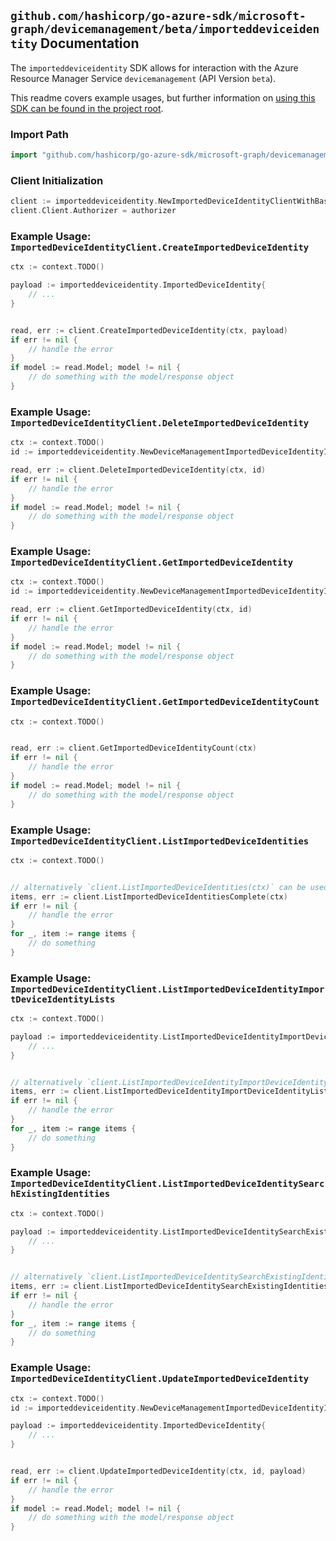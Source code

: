 
## `github.com/hashicorp/go-azure-sdk/microsoft-graph/devicemanagement/beta/importeddeviceidentity` Documentation

The `importeddeviceidentity` SDK allows for interaction with the Azure Resource Manager Service `devicemanagement` (API Version `beta`).

This readme covers example usages, but further information on [using this SDK can be found in the project root](https://github.com/hashicorp/go-azure-sdk/tree/main/docs).

### Import Path

```go
import "github.com/hashicorp/go-azure-sdk/microsoft-graph/devicemanagement/beta/importeddeviceidentity"
```


### Client Initialization

```go
client := importeddeviceidentity.NewImportedDeviceIdentityClientWithBaseURI("https://management.azure.com")
client.Client.Authorizer = authorizer
```


### Example Usage: `ImportedDeviceIdentityClient.CreateImportedDeviceIdentity`

```go
ctx := context.TODO()

payload := importeddeviceidentity.ImportedDeviceIdentity{
	// ...
}


read, err := client.CreateImportedDeviceIdentity(ctx, payload)
if err != nil {
	// handle the error
}
if model := read.Model; model != nil {
	// do something with the model/response object
}
```


### Example Usage: `ImportedDeviceIdentityClient.DeleteImportedDeviceIdentity`

```go
ctx := context.TODO()
id := importeddeviceidentity.NewDeviceManagementImportedDeviceIdentityID("importedDeviceIdentityIdValue")

read, err := client.DeleteImportedDeviceIdentity(ctx, id)
if err != nil {
	// handle the error
}
if model := read.Model; model != nil {
	// do something with the model/response object
}
```


### Example Usage: `ImportedDeviceIdentityClient.GetImportedDeviceIdentity`

```go
ctx := context.TODO()
id := importeddeviceidentity.NewDeviceManagementImportedDeviceIdentityID("importedDeviceIdentityIdValue")

read, err := client.GetImportedDeviceIdentity(ctx, id)
if err != nil {
	// handle the error
}
if model := read.Model; model != nil {
	// do something with the model/response object
}
```


### Example Usage: `ImportedDeviceIdentityClient.GetImportedDeviceIdentityCount`

```go
ctx := context.TODO()


read, err := client.GetImportedDeviceIdentityCount(ctx)
if err != nil {
	// handle the error
}
if model := read.Model; model != nil {
	// do something with the model/response object
}
```


### Example Usage: `ImportedDeviceIdentityClient.ListImportedDeviceIdentities`

```go
ctx := context.TODO()


// alternatively `client.ListImportedDeviceIdentities(ctx)` can be used to do batched pagination
items, err := client.ListImportedDeviceIdentitiesComplete(ctx)
if err != nil {
	// handle the error
}
for _, item := range items {
	// do something
}
```


### Example Usage: `ImportedDeviceIdentityClient.ListImportedDeviceIdentityImportDeviceIdentityLists`

```go
ctx := context.TODO()

payload := importeddeviceidentity.ListImportedDeviceIdentityImportDeviceIdentityListsRequest{
	// ...
}


// alternatively `client.ListImportedDeviceIdentityImportDeviceIdentityLists(ctx, payload)` can be used to do batched pagination
items, err := client.ListImportedDeviceIdentityImportDeviceIdentityListsComplete(ctx, payload)
if err != nil {
	// handle the error
}
for _, item := range items {
	// do something
}
```


### Example Usage: `ImportedDeviceIdentityClient.ListImportedDeviceIdentitySearchExistingIdentities`

```go
ctx := context.TODO()

payload := importeddeviceidentity.ListImportedDeviceIdentitySearchExistingIdentitiesRequest{
	// ...
}


// alternatively `client.ListImportedDeviceIdentitySearchExistingIdentities(ctx, payload)` can be used to do batched pagination
items, err := client.ListImportedDeviceIdentitySearchExistingIdentitiesComplete(ctx, payload)
if err != nil {
	// handle the error
}
for _, item := range items {
	// do something
}
```


### Example Usage: `ImportedDeviceIdentityClient.UpdateImportedDeviceIdentity`

```go
ctx := context.TODO()
id := importeddeviceidentity.NewDeviceManagementImportedDeviceIdentityID("importedDeviceIdentityIdValue")

payload := importeddeviceidentity.ImportedDeviceIdentity{
	// ...
}


read, err := client.UpdateImportedDeviceIdentity(ctx, id, payload)
if err != nil {
	// handle the error
}
if model := read.Model; model != nil {
	// do something with the model/response object
}
```
